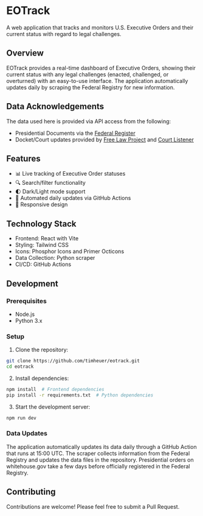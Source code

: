 # EOTrack

A web application that tracks and monitors U.S. Executive Orders and their current status with regard to legal challenges.

## Overview

EOTrack provides a real-time dashboard of Executive Orders, showing their current status with any legal challenges (enacted, challenged, or overturned) with an easy-to-use interface. The application automatically updates daily by scraping the Federal Registry for new information.

## Data Acknowledgements

The data used here is provided via API access from the following:

- Presidential Documents via the [Federal Register](https://www.federalregister.gov/)
- Docket/Court updates provided by [Free Law Project](https://free.law/) and [Court Listener](https://www.courtlistener.com/)

## Features

- 📊 Live tracking of Executive Order statuses
- 🔍 Search/filter functionality
- 🌓 Dark/Light mode support
- 🤖 Automated daily updates via GitHub Actions
- 📱 Responsive design

## Technology Stack

- Frontend: React with Vite
- Styling: Tailwind CSS
- Icons: Phosphor Icons and Primer Octicons
- Data Collection: Python scraper
- CI/CD: GitHub Actions

## Development

### Prerequisites

- Node.js
- Python 3.x

### Setup

1. Clone the repository:

```bash
git clone https://github.com/timheuer/eotrack.git
cd eotrack
```

2. Install dependencies:

```bash
npm install  # Frontend dependencies
pip install -r requirements.txt  # Python dependencies
```

3. Start the development server:

```bash
npm run dev
```

### Data Updates

The application automatically updates its data daily through a GitHub Action that runs at 15:00 UTC. The scraper collects information from the Federal Registry and updates the data files in the repository. Presidential orders on whitehouse.gov take a few days before officially registered in the Federal Registry.

## Contributing

Contributions are welcome! Please feel free to submit a Pull Request.
